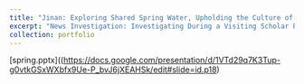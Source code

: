 ```yaml
---
title: "Jinan: Exploring Shared Spring Water, Upholding the Culture of the Spring City"
excerpt: "News Investigation: Investigating During a Visiting Scholar Program at Shandong University<br/><img src='/images/prospring.png'>"
collection: portfolio
---
```

[spring.pptx]((https://docs.google.com/presentation/d/1VTd29q7K3Tup-g0vtkGSxWXbfx9Ue-P_bvJ6jXEAHSk/edit#slide=id.p18)
